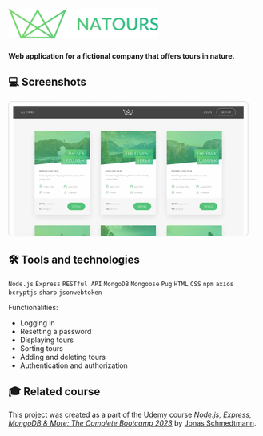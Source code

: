 # <img src="https://github.com/dawidlehai/natours/raw/main/img/logo-green-small-2x.png" alt="Natours logo">

**Web application for a fictional company that offers tours in nature.**

## 💻 Screenshots
<img src="natours-fullstack-screenshot.webp" alt="Screenshot of the Natours website" width="480px">

## 🛠️ Tools and technologies
`Node.js` `Express` `RESTful API` `MongoDB` `Mongoose` `Pug` `HTML` `CSS` `npm` `axios` `bcryptjs` `sharp` `jsonwebtoken`

Functionalities:
- Logging in
- Resetting a password
- Displaying tours
- Sorting tours
- Adding and deleting tours
- Authentication and authorization

## 🎓 Related course
This project was created as a part of the [Udemy](https://www.udemy.com/ 'Udemy') course [_Node.js, Express, MongoDB & More: The Complete Bootcamp 2023_](https://www.udemy.com/course/nodejs-express-mongodb-bootcamp/ 'See this course on Udemy') by [Jonas Schmedtmann](https://twitter.com/jonasschmedtman 'Jonas Schmedtmann on Twitter').
